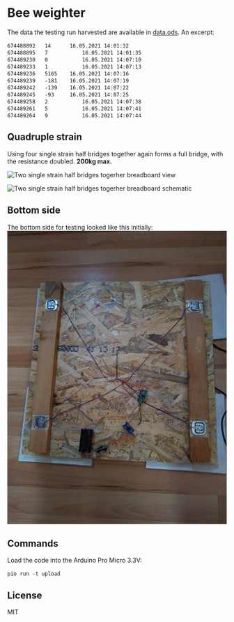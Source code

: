 # Bee weighter

The data the testing run harvested are available in
[data.ods](./docs/data.ods). An excerpt:

```
674488892	14		16.05.2021 14:01:32
674488895	7			16.05.2021 14:01:35
674489230	0			16.05.2021 14:07:10
674489233	1			16.05.2021 14:07:13
674489236	5165	16.05.2021 14:07:16
674489239	-181	16.05.2021 14:07:19
674489242	-139	16.05.2021 14:07:22
674489245	-93		16.05.2021 14:07:25
674489258	2			16.05.2021 14:07:38
674489261	5			16.05.2021 14:07:41
674489264	9			16.05.2021 14:07:44
```

## Quadruple strain

Using four single strain half bridges together again forms a full bridge,
with the resistance doubled. **200kg max.**

![Two single strain half bridges togerher breadboard
view](./docs/4-strain_bb.jpg)

![Two single strain half bridges togerher breadboard
schematic](./docs/4-strain_schem.jpg)

## Bottom side

The bottom side for testing looked like this initially:
![The bottom side of the weighting platform](./docs/bottom.jpg)

## Commands

Load the code into the Arduino Pro Micro 3.3V:

```
pio run -t upload
```

## License

MIT
